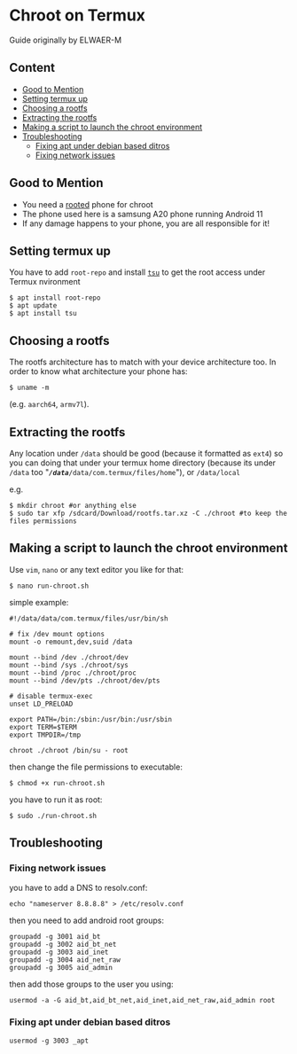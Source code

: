 # Chroot on Termux
Guide originally by ELWAER-M

## Content

* [Good to Mention](#good-to-mention)
* [Setting termux up](#setting-termux-up)
* [Choosing a rootfs](#choosing-a-rootfs)
* [Extracting the rootfs](#extracting-the-rootfs)
* [Making a script to launch the chroot environment](#making-a-script-to-launch-the-chroot-environment)
* [Troubleshooting](#troubleshooting)
  - [Fixing apt under debian based ditros](#fixing-apt-under-debian-based-ditros)
  - [Fixing network issues](#fixing-network-issues)

## Good to Mention

* You need a [rooted](https://en.m.wikipedia.org/wiki/Rooting_(Android)) phone for chroot
* The phone used here is a samsung A20 phone running Android 11
* If any damage happens to your phone, you are all responsible for it!

## Setting termux up

You have to add `root-repo` and install [`tsu`](https://github.com/cswl/tsu) to get the root access under Termux nvironment

```
$ apt install root-repo
$ apt update
$ apt install tsu
```
## Choosing a rootfs

The rootfs architecture has to match with your device architecture too. In order to know what architecture your phone has:

```
$ uname -m
```

(e.g. `aarch64`, `armv7l`).
## Extracting the rootfs

Any location under `/data` should be good (because it formatted as `ext4`) so you can doing that under your termux home directory (because its under `/data` too "***`/data`***`/data/com.termux/files/home`"), or `/data/local`

e.g.

```
$ mkdir chroot #or anything else
$ sudo tar xfp /sdcard/Download/rootfs.tar.xz -C ./chroot #to keep the files permissions
```

## Making a script to launch the chroot environment

Use `vim`, `nano` or any text editor you like for that:

```
$ nano run-chroot.sh
```

simple example:
```
#!/data/data/com.termux/files/usr/bin/sh

# fix /dev mount options
mount -o remount,dev,suid /data

mount --bind /dev ./chroot/dev
mount --bind /sys ./chroot/sys
mount --bind /proc ./chroot/proc
mount --bind /dev/pts ./chroot/dev/pts

# disable termux-exec
unset LD_PRELOAD

export PATH=/bin:/sbin:/usr/bin:/usr/sbin
export TERM=$TERM
export TMPDIR=/tmp

chroot ./chroot /bin/su - root
```

then change the file permissions to executable:

```
$ chmod +x run-chroot.sh
```

you have to run it as root:

```
$ sudo ./run-chroot.sh
```

## Troubleshooting

### Fixing network issues

you have to add a DNS to resolv.conf:

```
echo "nameserver 8.8.8.8" > /etc/resolv.conf
```

then you need to add android root groups:

```
groupadd -g 3001 aid_bt
groupadd -g 3002 aid_bt_net
groupadd -g 3003 aid_inet
groupadd -g 3004 aid_net_raw
groupadd -g 3005 aid_admin
```

then add those groups to the user you using:

```
usermod -a -G aid_bt,aid_bt_net,aid_inet,aid_net_raw,aid_admin root
```

### Fixing apt under debian based ditros

```
usermod -g 3003 _apt
```
